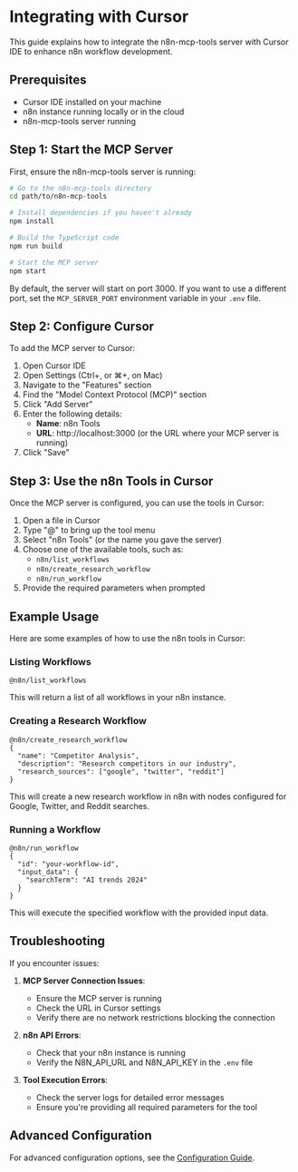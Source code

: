 # Integrating with Cursor

This guide explains how to integrate the n8n-mcp-tools server with Cursor IDE to enhance n8n workflow development.

## Prerequisites

- Cursor IDE installed on your machine
- n8n instance running locally or in the cloud
- n8n-mcp-tools server running

## Step 1: Start the MCP Server

First, ensure the n8n-mcp-tools server is running:

```bash
# Go to the n8n-mcp-tools directory
cd path/to/n8n-mcp-tools

# Install dependencies if you haven't already
npm install

# Build the TypeScript code
npm run build

# Start the MCP server
npm start
```

By default, the server will start on port 3000. If you want to use a different port, set the `MCP_SERVER_PORT` environment variable in your `.env` file.

## Step 2: Configure Cursor

To add the MCP server to Cursor:

1. Open Cursor IDE
2. Open Settings (Ctrl+, or ⌘+, on Mac)
3. Navigate to the "Features" section
4. Find the "Model Context Protocol (MCP)" section
5. Click "Add Server"
6. Enter the following details:
   - **Name**: n8n Tools
   - **URL**: http://localhost:3000 (or the URL where your MCP server is running)
7. Click "Save"

## Step 3: Use the n8n Tools in Cursor

Once the MCP server is configured, you can use the tools in Cursor:

1. Open a file in Cursor
2. Type "@" to bring up the tool menu
3. Select "n8n Tools" (or the name you gave the server)
4. Choose one of the available tools, such as:
   - `n8n/list_workflows`
   - `n8n/create_research_workflow`
   - `n8n/run_workflow`
5. Provide the required parameters when prompted

## Example Usage

Here are some examples of how to use the n8n tools in Cursor:

### Listing Workflows

```
@n8n/list_workflows
```

This will return a list of all workflows in your n8n instance.

### Creating a Research Workflow

```
@n8n/create_research_workflow
{
  "name": "Competitor Analysis",
  "description": "Research competitors in our industry",
  "research_sources": ["google", "twitter", "reddit"]
}
```

This will create a new research workflow in n8n with nodes configured for Google, Twitter, and Reddit searches.

### Running a Workflow

```
@n8n/run_workflow
{
  "id": "your-workflow-id",
  "input_data": {
    "searchTerm": "AI trends 2024"
  }
}
```

This will execute the specified workflow with the provided input data.

## Troubleshooting

If you encounter issues:

1. **MCP Server Connection Issues**:
   - Ensure the MCP server is running
   - Check the URL in Cursor settings
   - Verify there are no network restrictions blocking the connection

2. **n8n API Errors**:
   - Check that your n8n instance is running
   - Verify the N8N_API_URL and N8N_API_KEY in the `.env` file

3. **Tool Execution Errors**:
   - Check the server logs for detailed error messages
   - Ensure you're providing all required parameters for the tool

## Advanced Configuration

For advanced configuration options, see the [Configuration Guide](./configuration.md). 